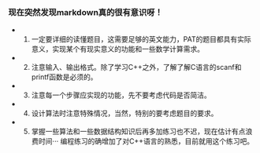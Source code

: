 ### 现在突然发现markdown真的很有意识呀！
*  1. 一定要详细的读懂题目，这需要足够的英文能力，PAT的题目都具有实际意义，实现某个有现实意义的功能和一些数学计算需求。
*  2. 注意输入、输出格式。除了学习C++之外，了解了解C语言的scanf和printf函数是必须的。
*  3. 注意每一个步骤应实现的功能，先不要考虑代码是否简洁。
*  4. 设计算法时注意特殊情况，当然，特别的要考虑题目的要求。
*  5. 掌握一些算法和一些数据结构知识后再多加练习也不迟，现在估计有点浪费时间··· 编程练习的确增加了对C++语言的熟悉，目前就用这个练习吧。

